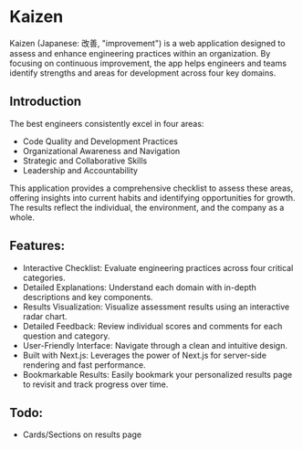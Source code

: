 # Kaizen
Kaizen (Japanese: 改善, "improvement") is a web application designed to assess and enhance engineering practices within an organization. By focusing on continuous improvement, the app helps engineers and teams identify strengths and areas for development across four key domains.

## Introduction
The best engineers consistently excel in four areas:

- Code Quality and Development Practices
- Organizational Awareness and Navigation
- Strategic and Collaborative Skills
- Leadership and Accountability

This application provides a comprehensive checklist to assess these areas, offering insights into current habits and identifying opportunities for growth. The results reflect the individual, the environment, and the company as a whole.

## Features:
- Interactive Checklist: Evaluate engineering practices across four critical categories.
- Detailed Explanations: Understand each domain with in-depth descriptions and key components.
- Results Visualization: Visualize assessment results using an interactive radar chart.
- Detailed Feedback: Review individual scores and comments for each question and category.
- User-Friendly Interface: Navigate through a clean and intuitive design.
- Built with Next.js: Leverages the power of Next.js for server-side rendering and fast performance.
- Bookmarkable Results: Easily bookmark your personalized results page to revisit and track progress over time.

## Todo:
- Cards/Sections on results page
